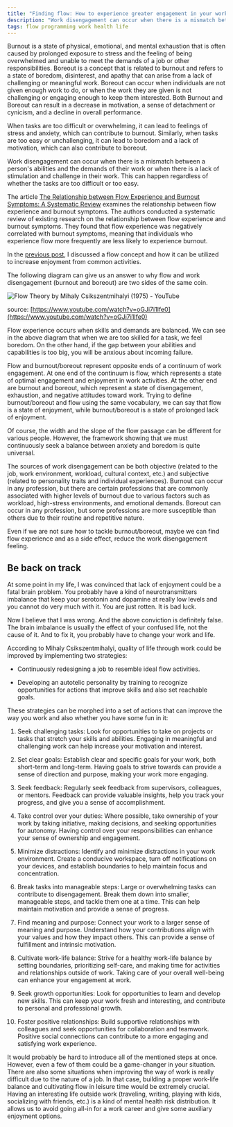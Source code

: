 ```yaml
---
title: "Finding flow: How to experience greater engagement in your work"
description: "Work disengagement can occur when there is a mismatch between a person's abilities and the demands of their work"
tags: flow programming work health life
---
```


Burnout is a state of physical, emotional, and mental exhaustion that is often caused by prolonged exposure to stress and the feeling of being overwhelmed and unable to meet the demands of a job or other responsibilities. Boreout is a concept that is related to burnout and refers to a state of boredom, disinterest, and apathy that can arise from a lack of challenging or meaningful work. Boreout can occur when individuals are not given enough work to do, or when the work they are given is not challenging or engaging enough to keep them interested. Both Burnout and Boreout can result in a decrease in motivation, a sense of detachment or cynicism, and a decline in overall performance.

When tasks are too difficult or overwhelming, it can lead to feelings of stress and anxiety, which can contribute to burnout. Similarly, when tasks are too easy or unchallenging, it can lead to boredom and a lack of motivation, which can also contribute to boreout.

Work disengagement can occur when there is a mismatch between a person's abilities and the demands of their work or when there is a lack of stimulation and challenge in their work. This can happen regardless of whether the tasks are too difficult or too easy.

The article [The Relationship between Flow Experience and Burnout Symptoms: A Systematic Review](https://pubmed.ncbi.nlm.nih.gov/35409547/) examines the relationship between flow experience and burnout symptoms. The authors conducted a systematic review of existing research on the relationship between flow experience and burnout symptoms. They found that flow experience was negatively correlated with burnout symptoms, meaning that individuals who experience flow more frequently are less likely to experience burnout.

In the [previous post](https://jorzel.github.io/finding-enjoyment), I discussed a flow concept and how it can be utilized to increase enjoyment from common activities.

The following diagram can give us an answer to why flow and work disengagement (burnout and boreout) are two sides of the same coin.

![Flow Theory by Mihaly Csikszentmihalyi (1975) - YouTube](https://i.ytimg.com/vi/oGJi7i1Ife0/maxresdefault.jpg)

source: [https://www.youtube.com/watch?v=oGJi7i1Ife0](https://www.youtube.com/watch?v=oGJi7i1Ife0)

Flow experience occurs when skills and demands are balanced. We can see in the above diagram that when we are too skilled for a task, we feel boredom. On the other hand, if the gap between your abilities and capabilities is too big, you will be anxious about incoming failure.

Flow and burnout/boreout represent opposite ends of a continuum of work engagement. At one end of the continuum is flow, which represents a state of optimal engagement and enjoyment in work activities. At the other end are burnout and boreout, which represent a state of disengagement, exhaustion, and negative attitudes toward work. Trying to define burnout/boreout and flow using the same vocabulary, we can say that flow is a state of enjoyment, while burnout/boreout is a state of prolonged lack of enjoyment.

Of course, the width and the slope of the flow passage can be different for various people. However, the framework showing that we must continuously seek a balance between anxiety and boredom is quite universal.

The sources of work disengagement can be both objective (related to the job, work environment, workload, cultural context, etc.) and subjective (related to personality traits and individual experiences). Burnout can occur in any profession, but there are certain professions that are commonly associated with higher levels of burnout due to various factors such as workload, high-stress environments, and emotional demands. Boreout can occur in any profession, but some professions are more susceptible than others due to their routine and repetitive nature.

Even if we are not sure how to tackle burnout/boreout, maybe we can find flow experience and as a side effect, reduce the work disengagement feeling.

## Be back on track

At some point in my life, I was convinced that lack of enjoyment could be a fatal brain problem. You probably have a kind of neurotransmitters imbalance that keep your serotonin and dopamine at really low levels and you cannot do very much with it. You are just rotten. It is bad luck.

Now I believe that I was wrong. And the above conviction is definitely false. The brain imbalance is usually the effect of your confused life, not the cause of it. And to fix it, you probably have to change your work and life.

According to Mihaly Csikszentmihalyi, quality of life through work could be improved by implementing two strategies:

* Continuously redesigning a job to resemble ideal flow activities.
    
* Developing an autotelic personality by training to recognize opportunities for actions that improve skills and also set reachable goals.
    

These strategies can be morphed into a set of actions that can improve the way you work and also whether you have some fun in it:

1. Seek challenging tasks: Look for opportunities to take on projects or tasks that stretch your skills and abilities. Engaging in meaningful and challenging work can help increase your motivation and interest.
    
2. Set clear goals: Establish clear and specific goals for your work, both short-term and long-term. Having goals to strive towards can provide a sense of direction and purpose, making your work more engaging.
    
3. Seek feedback: Regularly seek feedback from supervisors, colleagues, or mentors. Feedback can provide valuable insights, help you track your progress, and give you a sense of accomplishment.
    
4. Take control over your duties: Where possible, take ownership of your work by taking initiative, making decisions, and seeking opportunities for autonomy. Having control over your responsibilities can enhance your sense of ownership and engagement.
    
5. Minimize distractions: Identify and minimize distractions in your work environment. Create a conducive workspace, turn off notifications on your devices, and establish boundaries to help maintain focus and concentration.
    
6. Break tasks into manageable steps: Large or overwhelming tasks can contribute to disengagement. Break them down into smaller, manageable steps, and tackle them one at a time. This can help maintain motivation and provide a sense of progress.
    
7. Find meaning and purpose: Connect your work to a larger sense of meaning and purpose. Understand how your contributions align with your values and how they impact others. This can provide a sense of fulfillment and intrinsic motivation.
    
8. Cultivate work-life balance: Strive for a healthy work-life balance by setting boundaries, prioritizing self-care, and making time for activities and relationships outside of work. Taking care of your overall well-being can enhance your engagement at work.
    
9. Seek growth opportunities: Look for opportunities to learn and develop new skills. This can keep your work fresh and interesting, and contribute to personal and professional growth.
    
10. Foster positive relationships: Build supportive relationships with colleagues and seek opportunities for collaboration and teamwork. Positive social connections can contribute to a more engaging and satisfying work experience.
    

It would probably be hard to introduce all of the mentioned steps at once. However, even a few of them could be a game-changer in your situation. There are also some situations when improving the way of work is really difficult due to the nature of a job. In that case, building a proper work-life balance and cultivating flow in leisure time would be extremely crucial. Having an interesting life outside work (traveling, writing, playing with kids, socializing with friends, etc.) is a kind of mental health risk distribution. It allows us to avoid going all-in for a work career and give some auxiliary enjoyment options.